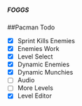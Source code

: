 ##### FOGGS

##Pacman Todo
- [X] Sprint Kills Enemies
- [X] Enemies Work
- [X] Level Select
- [X] Dynamic Enemies
- [X] Dynamic Munchies
- [ ] Audio
- [ ] More Levels
- [X] Level Editor
